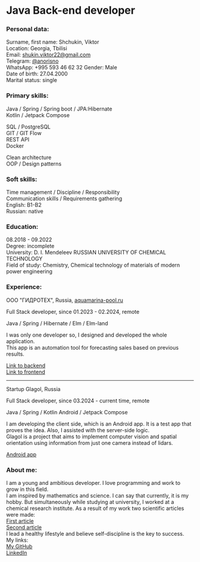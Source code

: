 # Java Back-еnd developer

### Personal data:

Surname, first name: Shchukin, Viktor  
Location: Georgia, Tbilisi  
Email: shukin.viktor22@gmail.com  
Telegram: [@anorisno](https://t.me/anorisno)   
WhatsApp: +995 593 46 62 32 
Gender: Male  
Date of birth: 27.04.2000  
Marital status: single  

### Primary skills:

Java / Spring / Spring boot / JPA:Hibernate  
Kotlin / Jetpack Compose

SQL / PostgreSQL  
GIT / GIT Flow  
REST API  
Docker

Clean architecture  
OOP / Design patterns

### Soft skills:

Time management / Discipline / Responsibility  
Communication skills / Requirements gathering  
English: B1-B2  
Russian: native

### Education:

08.2018 - 09.2022  
Degree: incomplete  
University: D. I. Mendeleev RUSSIAN UNIVERSITY OF CHEMICAL TECHNOLOGY  
Field of study: Chemistry, Chemical technology of materials of modern power engineering  

### Experience:

ООО "ГИДРОТЕХ", Russia,
[aquamarina-pool.ru](https://aquamarina-pool.ru/)

Full Stack developer, since 01.2023 - 02.2024, remote

Java / Spring / Hibernate / Elm / Elm-land

I was only one developer so, I designed and developed the whole application.  
This app is an automation tool for forecasting
sales based on previous results.

[Link to backend](https://github.com/ViktorShchukin/saleAdviser/tree/main)  
[Link to frontend](https://github.com/ViktorShchukin/elmClientForSailAdviser.git)

-------------------------------------------

Startup Glagol, Russia

Full Stack developer, since 03.2024 - current time, remote

Java / Spring / Kotlin Android / Jetpack Compose  

I am developing the client side, which is an Android app. It is a
test app that proves the idea. Also, I assisted with the server-side logic.  
Glagol is a project that aims to implement computer
vision and spatial orientation using information from
just one camera instead of lidars.

[Android app](https://github.com/ViktorShchukin/LocationTracker/tree/main)

### About me:

I am a young and ambitious developer.
I love programming and work to grow in this field.  
I am inspired by mathematics and science. I can say that currently, 
it is my hobby. But simultaneously while studying at university, I
worked at a chemical research institute. As a result of my work
two scientific articles were made:  
[First article](https://doi.org/10.3390/inorganics10090127)  
[Second article](https://doi.org/10.1016/j.nima.2022.167637)  
I lead a healthy lifestyle and believe self-discipline is the key to success.  
My links:  
[My GitHub](https://github.com/ViktorShchukin)  
[LinkedIn](https://www.linkedin.com/in/viktor-shchukin-682a33259/)  